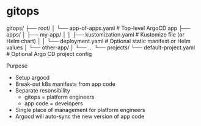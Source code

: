 # gitops

gitops/
├── root/
│   └── app-of-apps.yaml         # Top-level ArgoCD app
├── apps/
│   ├── my-app/
│   │   ├── kustomization.yaml   # Kustomize file (or Helm chart)
│   │   └── deployment.yaml      # Optional static manifest or Helm values
│   └── other-app/
│       └── ...
└── projects/
    └── default-project.yaml     # Optional Argo CD project config



Purpose
- Setup argocd
- Break-out k8s manifests from app code
- Separate resonsibility
    - gitops = platform engineers
    - app code = developers
- Single place of management for platform engineers
- Argocd will auto-sync the new version of app code